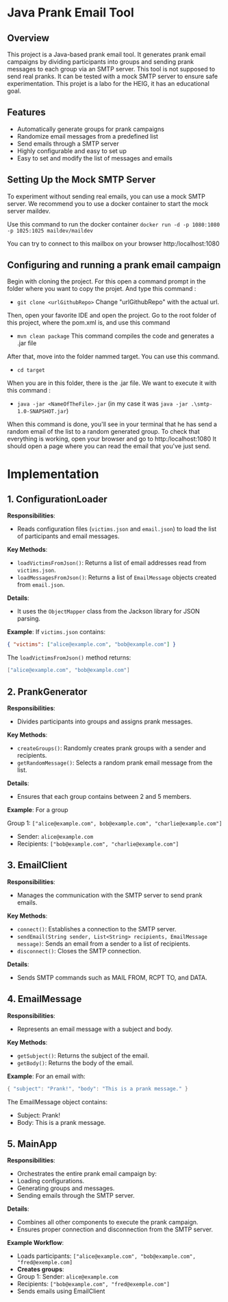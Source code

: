 # Java Prank Email Tool
## Overview

This project is a Java-based prank email tool. It generates prank email campaigns by dividing participants into groups and sending prank messages to each group via an SMTP server.
This tool is not supposed to send real pranks. It can be tested with a mock SMTP server to ensure safe experimentation. This projet is a labo for the HEIG, it has an educational goal.

## Features

- Automatically generate groups for prank campaigns
- Randomize email messages from a predefined list
- Send emails through a SMTP server
- Highly configurable and easy to set up
- Easy to set and modify the list of messages and emails
## Setting Up the Mock SMTP Server

To experiment without sending real emails, you can use a mock SMTP server. We recommend you to use a docker container to start the mock server maildev.

Use this command to run the docker container 
`docker run -d -p 1080:1080 -p 1025:1025 maildev/maildev`

You can try to connect to this mailbox on your browser http:/localhost:1080
## Configuring and running a prank email campaign

Begin with cloning the project. For this open a command prompt in the folder where you want to copy the projet. And type this command :
- `git clone <urlGithubRepo>`
Change "urlGithubRepo" with the actual url.

Then, open your favorite IDE and open the project. 
Go to the root folder of this project, where the pom.xml is, and use this command 
- `mvn clean package`
This command compiles the code and generates a .jar file

After that, move into the folder nammed target. You can use this command.
- `cd target`

When you are in this folder, there is the .jar file. We want to execute it with this command :
- `java -jar <NameOfTheFile>.jar`     (in my case it was `java -jar .\smtp-1.0-SNAPSHOT.jar`)
    
When this command is done, you'll see in your terminal that he has send a random email of the list to a random generated group.
To check that everything is working, open your browser and go to http:/localhost:1080
It should open a page where you can read the email that you've just send.

# Implementation

## 1. ConfigurationLoader

**Responsibilities**:
- Reads configuration files (`victims.json` and `email.json`) to load the list of participants and email messages.

**Key Methods**:
- `loadVictimsFromJson()`: Returns a list of email addresses read from `victims.json`.
- `loadMessagesFromJson()`: Returns a list of `EmailMessage` objects created from `email.json`.

**Details**:
- It uses the `ObjectMapper` class from the Jackson library for JSON parsing.

**Example**:
If `victims.json` contains:
```json
{ "victims": ["alice@example.com", "bob@example.com"] }
```
The `loadVictimsFromJson()` method returns:
```java
["alice@example.com", "bob@example.com"]
```

## 2. PrankGenerator

**Responsibilities**:
- Divides participants into groups and assigns prank messages.

**Key Methods**:
- `createGroups()`: Randomly creates prank groups with a sender and recipients.
- `getRandomMessage()`: Selects a random prank email message from the list.

**Details**: 
- Ensures that each group contains between 2 and 5 members.

**Example**: 
For a group

Group 1: `["alice@example.com", bob@example.com", "charlie@example.com"]`
- Sender: `alice@example.com`
- Recipients: `["bob@example.com", "charlie@example.com"]`


## 3. EmailClient

**Responsibilities**:
- Manages the communication with the SMTP server to send prank emails.
  
**Key Methods**:
- `connect()`: Establishes a connection to the SMTP server.
- `sendEmail(String sender, List<String> recipients, EmailMessage message)`: Sends an email from a sender to a list of recipients.
- `disconnect()`: Closes the SMTP connection.

**Details**:
- Sends SMTP commands such as MAIL FROM, RCPT TO, and DATA.

## 4. EmailMessage

**Responsibilities**:
- Represents an email message with a subject and body.

**Key Methods**:
- `getSubject()`: Returns the subject of the email.
- `getBody()`: Returns the body of the email.

**Example**: 
For an email with:
```java
{ "subject": "Prank!", "body": "This is a prank message." }
```
The EmailMessage object contains:
- Subject: Prank!
- Body: This is a prank message.

## 5. MainApp

**Responsibilities**:
- Orchestrates the entire prank email campaign by:
- Loading configurations.
- Generating groups and messages.
- Sending emails through the SMTP server.

**Details**:
- Combines all other components to execute the prank campaign.
- Ensures proper connection and disconnection from the SMTP server.

**Example Workflow**:
- Loads participants: `["alice@example.com", "bob@example.com", "fred@exemple.com]`
- **Creates groups**:
- Group 1: Sender: `alice@example.com`
- Recipients: `["bob@example.com", "fred@exemple.com"]`
- Sends emails using EmailClient
